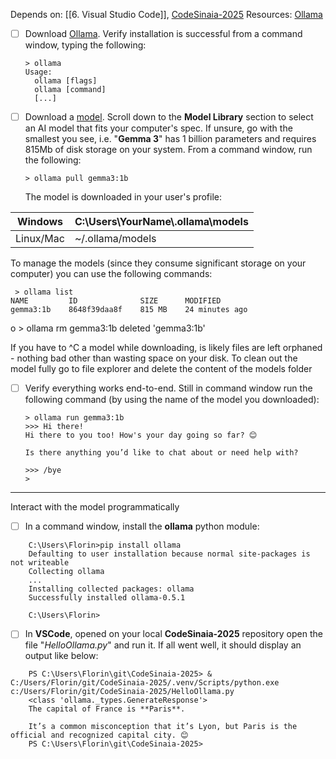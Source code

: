 Depends on: [[6. Visual Studio Code]], [CodeSinaia-2025](https://github.com/inproted/CodeSinaia-2025)
Resources: [Ollama](https://ollama.com/download)

- [ ] Download [Ollama](https://ollama.com/download). Verify installation is successful from a command window, typing the following:
    ```
    > ollama
    Usage:
      ollama [flags]
      ollama [command]
      [...]
    ```
- [ ] Download a [model](https://github.com/ollama/ollama). Scroll down to the **Model Library** section to select an AI model that fits your computer's spec. If unsure, go with the smallest you see, i.e. "**Gemma 3**" has 1 billion parameters and requires 815Mb of disk storage on your system. From a command window, run the following:
    ```
    > ollama pull gemma3:1b
    ```
   The model is downloaded in your user's profile:

| Windows   | C:\Users\YourName\\\.ollama\models |
| --------- | ---------------------------------- |
| Linux/Mac | ~/.ollama/models                   |

   To manage the models (since they consume significant storage on your computer) you can use the following commands:

     > ollama list
    NAME         ID              SIZE      MODIFIED
    gemma3:1b    8648f39daa8f    815 MB    24 minutes ago
o
    > ollama rm gemma3:1b
    deleted 'gemma3:1b'

   If you have to ^C a model while downloading, is likely files are left orphaned - nothing bad other than wasting space on your disk. To clean out the model fully go to file explorer and delete the content of the models folder

- [ ] Verify everything works end-to-end. Still in command window run the following command (by using the name of the model you downloaded):

    ```
    > ollama run gemma3:1b
    >>> Hi there!
    Hi there to you too! How's your day going so far? 😊

    Is there anything you’d like to chat about or need help with?

    >>> /bye
    > 
    ```
---
Interact with the model programmatically
- [ ] In a command window, install the __ollama__ python module:
```
	C:\Users\Florin>pip install ollama
	Defaulting to user installation because normal site-packages is not writeable
	Collecting ollama
	...
	Installing collected packages: ollama
	Successfully installed ollama-0.5.1
	
	C:\Users\Florin>
```
- [ ] In **VSCode**, opened on your local **CodeSinaia-2025** repository open the file "_HelloOllama.py_" and run it. If all went well, it should display an output like below:
```
	PS C:\Users\Florin\git\CodeSinaia-2025> & C:/Users/Florin/git/CodeSinaia-2025/.venv/Scripts/python.exe c:/Users/Florin/git/CodeSinaia-2025/HelloOllama.py
	<class 'ollama._types.GenerateResponse'>
	The capital of France is **Paris**. 
	
	It’s a common misconception that it’s Lyon, but Paris is the official and recognized capital city. 😊
	PS C:\Users\Florin\git\CodeSinaia-2025> 
```
